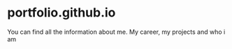 # portfolio.github.io

You can find all the information about me. My career, my projects and who i am
